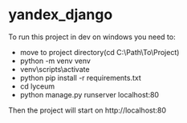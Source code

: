 # yandex_django

To run this project in dev on windows you need to:
- move to project directory(cd C:\Path\To\Project)
- python -m venv venv
- venv\scripts\activate
- python pip install -r requirements.txt
- cd lyceum
- python manage.py runserver localhost:80

Then the project will start on http://localhost:80